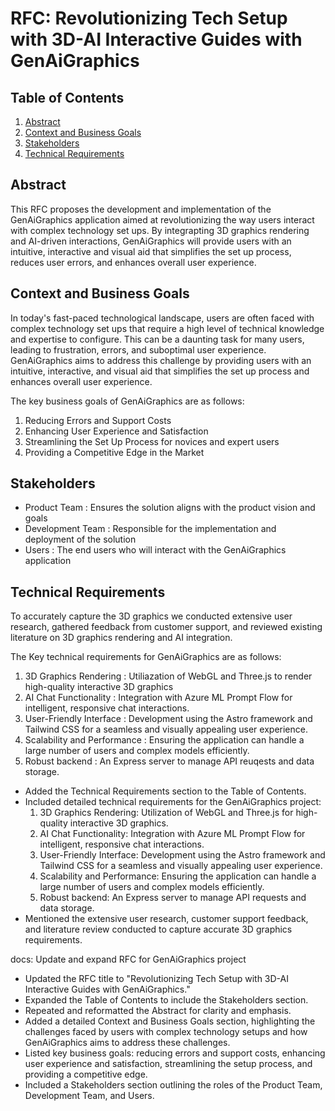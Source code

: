 # RFC: Revolutionizing Tech Setup with 3D-AI Interactive Guides with GenAiGraphics

## Table of Contents
1. [Abstract](#abstract)
2. [Context and Business Goals](#context-and-business-goals)
3. [Stakeholders](#stakeholders)
4. [Technical Requirements](#technical-requirements)

## Abstract

This RFC proposes the development and implementation of the GenAiGraphics application aimed at revolutionizing the way users interact with complex technology set ups. By integrapting 3D graphics rendering and AI-driven interactions, GenAiGraphics will provide users with an intuitive, interactive  and visual aid that simplifies the set up process, reduces user errors, and enhances overall user experience.

## Context and Business Goals

In today's fast-paced technological landscape, users are often faced with complex technology set ups that require a high level of technical knowledge and expertise to configure. This can be a daunting task for many users, leading to frustration, errors, and suboptimal user experience. GenAiGraphics aims to address this challenge by providing users with an intuitive, interactive, and visual aid that simplifies the set up process and enhances overall user experience.

The key business goals of GenAiGraphics are as follows:

1. Reducing Errors and Support Costs
2. Enhancing User Experience and Satisfaction
3. Streamlining the Set Up Process for novices and expert users 
4. Providing a Competitive Edge in the Market

## Stakeholders

- Product Team : Ensures the solution aligns with the product vision and goals
- Development Team : Responsible for the implementation and deployment of the solution
- Users : The end users who will interact with the GenAiGraphics application

## Technical Requirements

To accurately capture the 3D graphics we conducted extensive user research, gathered feedback from customer support, and reviewed existing literature on 3D graphics rendering and AI integration. 

The Key technical requirements for GenAiGraphics are as follows:
1. 3D Graphics Rendering : Utiliazation of WebGL and Three.js to render high-quality interactive 3D graphics
2. AI Chat Functionality : Integration with Azure ML Prompt Flow for intelligent, responsive chat interactions.
3. User-Friendly Interface : Development using the Astro framework and Tailwind CSS for a seamless and visually appealing user experience.
4. Scalability and Performance : Ensuring the application can handle a large number of users and complex models efficiently.
5. Robust backend : An Express server to manage API reuqests and data storage.




- Added the Technical Requirements section to the Table of Contents.
- Included detailed technical requirements for the GenAiGraphics project:
  1. 3D Graphics Rendering: Utilization of WebGL and Three.js for high-quality interactive 3D graphics.
  2. AI Chat Functionality: Integration with Azure ML Prompt Flow for intelligent, responsive chat interactions.
  3. User-Friendly Interface: Development using the Astro framework and Tailwind CSS for a seamless and visually appealing user experience.
  4. Scalability and Performance: Ensuring the application can handle a large number of users and complex models efficiently.
  5. Robust backend: An Express server to manage API requests and data storage.
- Mentioned the extensive user research, customer support feedback, and literature review conducted to capture accurate 3D graphics requirements.






docs: Update and expand RFC for GenAiGraphics project

- Updated the RFC title to "Revolutionizing Tech Setup with 3D-AI Interactive Guides with GenAiGraphics."
- Expanded the Table of Contents to include the Stakeholders section.
- Repeated and reformatted the Abstract for clarity and emphasis.
- Added a detailed Context and Business Goals section, highlighting the challenges faced by users with complex technology setups and how GenAiGraphics aims to address these challenges.
- Listed key business goals: reducing errors and support costs, enhancing user experience and satisfaction, streamlining the setup process, and providing a competitive edge.
- Included a Stakeholders section outlining the roles of the Product Team, Development Team, and Users.
